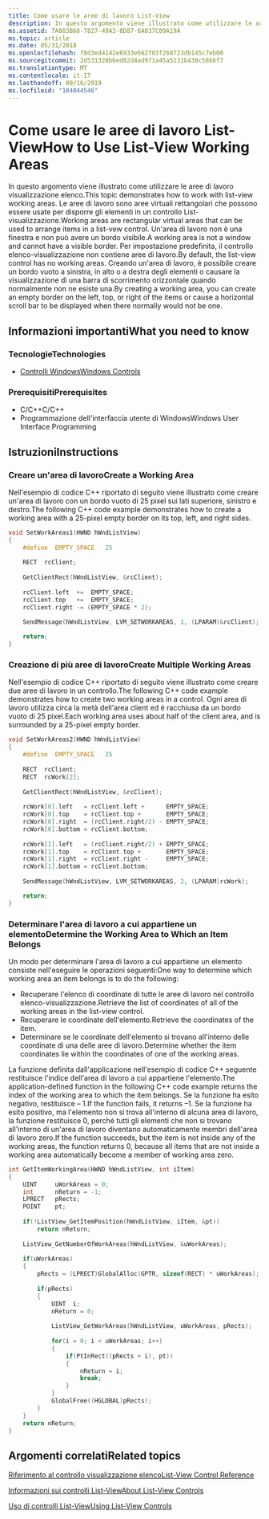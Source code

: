 ```yaml
---
title: Come usare le aree di lavoro List-View
description: In questo argomento viene illustrato come utilizzare le aree di lavoro visualizzazione elenco. Le aree di lavoro sono aree virtuali rettangolari che possono essere usate per disporre gli elementi in un controllo List-visualizzazione.
ms.assetid: 7A803B66-7827-49A3-8D87-6A037C09A19A
ms.topic: article
ms.date: 05/31/2018
ms.openlocfilehash: f8d3ed4142e6933e662f03f268723db145c7eb00
ms.sourcegitcommit: 2d531328b6ed82d4ad971a45a5131b430c5866f7
ms.translationtype: MT
ms.contentlocale: it-IT
ms.lasthandoff: 09/16/2019
ms.locfileid: "104044546"
---
```

# <a name="how-to-use-list-view-working-areas"></a><span data-ttu-id="09243-104">Come usare le aree di lavoro List-View</span><span class="sxs-lookup"><span data-stu-id="09243-104">How to Use List-View Working Areas</span></span>

<span data-ttu-id="09243-105">In questo argomento viene illustrato come utilizzare le aree di lavoro visualizzazione elenco.</span><span class="sxs-lookup"><span data-stu-id="09243-105">This topic demonstrates how to work with list-view working areas.</span></span> <span data-ttu-id="09243-106">Le aree di lavoro sono aree virtuali rettangolari che possono essere usate per disporre gli elementi in un controllo List-visualizzazione.</span><span class="sxs-lookup"><span data-stu-id="09243-106">Working areas are rectangular virtual areas that can be used to arrange items in a list-vew control.</span></span> <span data-ttu-id="09243-107">Un'area di lavoro non è una finestra e non può avere un bordo visibile.</span><span class="sxs-lookup"><span data-stu-id="09243-107">A working area is not a window and cannot have a visible border.</span></span> <span data-ttu-id="09243-108">Per impostazione predefinita, il controllo elenco-visualizzazione non contiene aree di lavoro.</span><span class="sxs-lookup"><span data-stu-id="09243-108">By default, the list-view control has no working areas.</span></span> <span data-ttu-id="09243-109">Creando un'area di lavoro, è possibile creare un bordo vuoto a sinistra, in alto o a destra degli elementi o causare la visualizzazione di una barra di scorrimento orizzontale quando normalmente non ne esiste una.</span><span class="sxs-lookup"><span data-stu-id="09243-109">By creating a working area, you can create an empty border on the left, top, or right of the items or cause a horizontal scroll bar to be displayed when there normally would not be one.</span></span>

## <a name="what-you-need-to-know"></a><span data-ttu-id="09243-110">Informazioni importanti</span><span class="sxs-lookup"><span data-stu-id="09243-110">What you need to know</span></span>

### <a name="technologies"></a><span data-ttu-id="09243-111">Tecnologie</span><span class="sxs-lookup"><span data-stu-id="09243-111">Technologies</span></span>

-   [<span data-ttu-id="09243-112">Controlli Windows</span><span class="sxs-lookup"><span data-stu-id="09243-112">Windows Controls</span></span>](window-controls.md)

### <a name="prerequisites"></a><span data-ttu-id="09243-113">Prerequisiti</span><span class="sxs-lookup"><span data-stu-id="09243-113">Prerequisites</span></span>

-   <span data-ttu-id="09243-114">C/C++</span><span class="sxs-lookup"><span data-stu-id="09243-114">C/C++</span></span>
-   <span data-ttu-id="09243-115">Programmazione dell'interfaccia utente di Windows</span><span class="sxs-lookup"><span data-stu-id="09243-115">Windows User Interface Programming</span></span>

## <a name="instructions"></a><span data-ttu-id="09243-116">Istruzioni</span><span class="sxs-lookup"><span data-stu-id="09243-116">Instructions</span></span>

### <a name="create-a-working-area"></a><span data-ttu-id="09243-117">Creare un'area di lavoro</span><span class="sxs-lookup"><span data-stu-id="09243-117">Create a Working Area</span></span>

<span data-ttu-id="09243-118">Nell'esempio di codice C++ riportato di seguito viene illustrato come creare un'area di lavoro con un bordo vuoto di 25 pixel sui lati superiore, sinistro e destro.</span><span class="sxs-lookup"><span data-stu-id="09243-118">The following C++ code example demonstrates how to create a working area with a 25-pixel empty border on its top, left, and right sides.</span></span>


```C++
void SetWorkAreas1(HWND hWndListView)
{
    #define  EMPTY_SPACE   25
    
    RECT  rcClient;
    
    GetClientRect(hWndListView, &rcClient);
    
    rcClient.left  +=  EMPTY_SPACE;
    rcClient.top   +=  EMPTY_SPACE;
    rcClient.right -= (EMPTY_SPACE * 2);
    
    SendMessage(hWndListView, LVM_SETWORKAREAS, 1, (LPARAM)&rcClient);

    return;
}
```



### <a name="create-multiple-working-areas"></a><span data-ttu-id="09243-119">Creazione di più aree di lavoro</span><span class="sxs-lookup"><span data-stu-id="09243-119">Create Multiple Working Areas</span></span>

<span data-ttu-id="09243-120">Nell'esempio di codice C++ riportato di seguito viene illustrato come creare due aree di lavoro in un controllo.</span><span class="sxs-lookup"><span data-stu-id="09243-120">The following C++ code example demonstrates how to create two working areas in a control.</span></span> <span data-ttu-id="09243-121">Ogni area di lavoro utilizza circa la metà dell'area client ed è racchiusa da un bordo vuoto di 25 pixel.</span><span class="sxs-lookup"><span data-stu-id="09243-121">Each working area uses about half of the client area, and is surrounded by a 25-pixel empty border.</span></span>


```C++
void SetWorkAreas2(HWND hWndListView)
{
    #define  EMPTY_SPACE   25
    
    RECT  rcClient;
    RECT  rcWork[2];
    
    GetClientRect(hWndListView, &rcClient);
    
    rcWork[0].left   = rcClient.left +      EMPTY_SPACE;
    rcWork[0].top    = rcClient.top +       EMPTY_SPACE;
    rcWork[0].right  = (rcClient.right/2) - EMPTY_SPACE;
    rcWork[0].bottom = rcClient.bottom;
    
    rcWork[1].left   = (rcClient.right/2) + EMPTY_SPACE;
    rcWork[1].top    = rcClient.top +       EMPTY_SPACE;
    rcWork[1].right  = rcClient.right -     EMPTY_SPACE;
    rcWork[1].bottom = rcClient.bottom;
    
    SendMessage(hWndListView, LVM_SETWORKAREAS, 2, (LPARAM)rcWork);

    return;
}
```



### <a name="determine-the-working-area-to-which-an-item-belongs"></a><span data-ttu-id="09243-122">Determinare l'area di lavoro a cui appartiene un elemento</span><span class="sxs-lookup"><span data-stu-id="09243-122">Determine the Working Area to Which an Item Belongs</span></span>

<span data-ttu-id="09243-123">Un modo per determinare l'area di lavoro a cui appartiene un elemento consiste nell'eseguire le operazioni seguenti:</span><span class="sxs-lookup"><span data-stu-id="09243-123">One way to determine which working area an item belongs is to do the following:</span></span>

-   <span data-ttu-id="09243-124">Recuperare l'elenco di coordinate di tutte le aree di lavoro nel controllo elenco-visualizzazione.</span><span class="sxs-lookup"><span data-stu-id="09243-124">Retrieve the list of coordinates of all of the working areas in the list-view control.</span></span>
-   <span data-ttu-id="09243-125">Recuperare le coordinate dell'elemento.</span><span class="sxs-lookup"><span data-stu-id="09243-125">Retrieve the coordinates of the item.</span></span>
-   <span data-ttu-id="09243-126">Determinare se le coordinate dell'elemento si trovano all'interno delle coordinate di una delle aree di lavoro.</span><span class="sxs-lookup"><span data-stu-id="09243-126">Determine whether the item coordinates lie within the coordinates of one of the working areas.</span></span>

<span data-ttu-id="09243-127">La funzione definita dall'applicazione nell'esempio di codice C++ seguente restituisce l'indice dell'area di lavoro a cui appartiene l'elemento.</span><span class="sxs-lookup"><span data-stu-id="09243-127">The application-defined function in the following C++ code example returns the index of the working area to which the item belongs.</span></span> <span data-ttu-id="09243-128">Se la funzione ha esito negativo, restituisce – 1.</span><span class="sxs-lookup"><span data-stu-id="09243-128">If the function fails, it returns –1.</span></span> <span data-ttu-id="09243-129">Se la funzione ha esito positivo, ma l'elemento non si trova all'interno di alcuna area di lavoro, la funzione restituisce 0, perché tutti gli elementi che non si trovano all'interno di un'area di lavoro diventano automaticamente membri dell'area di lavoro zero.</span><span class="sxs-lookup"><span data-stu-id="09243-129">If the function succeeds, but the item is not inside any of the working areas, the function returns 0, because all items that are not inside a working area automatically become a member of working area zero.</span></span>


```C++
int GetItemWorkingArea(HWND hWndListView, int iItem)
{
    UINT     uWorkAreas = 0;
    int      nReturn = -1;
    LPRECT   pRects;
    POINT    pt;
    
    if(!ListView_GetItemPosition(hWndListView, iItem, &pt))
        return nReturn;
    
    ListView_GetNumberOfWorkAreas(hWndListView, &uWorkAreas);
    
    if(uWorkAreas)
    {
        pRects = (LPRECT)GlobalAlloc(GPTR, sizeof(RECT) * uWorkAreas);
        
        if(pRects)
        {
            UINT  i;
            nReturn = 0;
    
            ListView_GetWorkAreas(hWndListView, uWorkAreas, pRects);
          
            for(i = 0; i < uWorkAreas; i++)
            {
                if(PtInRect((pRects + i), pt))
                {
                    nReturn = i;
                    break;
                }
            }
            GlobalFree((HGLOBAL)pRects);
        }
    }
    return nReturn;
}

```



## <a name="related-topics"></a><span data-ttu-id="09243-130">Argomenti correlati</span><span class="sxs-lookup"><span data-stu-id="09243-130">Related topics</span></span>

<dl> <dt>

[<span data-ttu-id="09243-131">Riferimento al controllo visualizzazione elenco</span><span class="sxs-lookup"><span data-stu-id="09243-131">List-View Control Reference</span></span>](bumper-list-view-list-view-control-reference.md)
</dt> <dt>

[<span data-ttu-id="09243-132">Informazioni sui controlli List-View</span><span class="sxs-lookup"><span data-stu-id="09243-132">About List-View Controls</span></span>](list-view-controls-overview.md)
</dt> <dt>

[<span data-ttu-id="09243-133">Uso di controlli List-View</span><span class="sxs-lookup"><span data-stu-id="09243-133">Using List-View Controls</span></span>](using-list-view-controls.md)
</dt> </dl>

 

 




